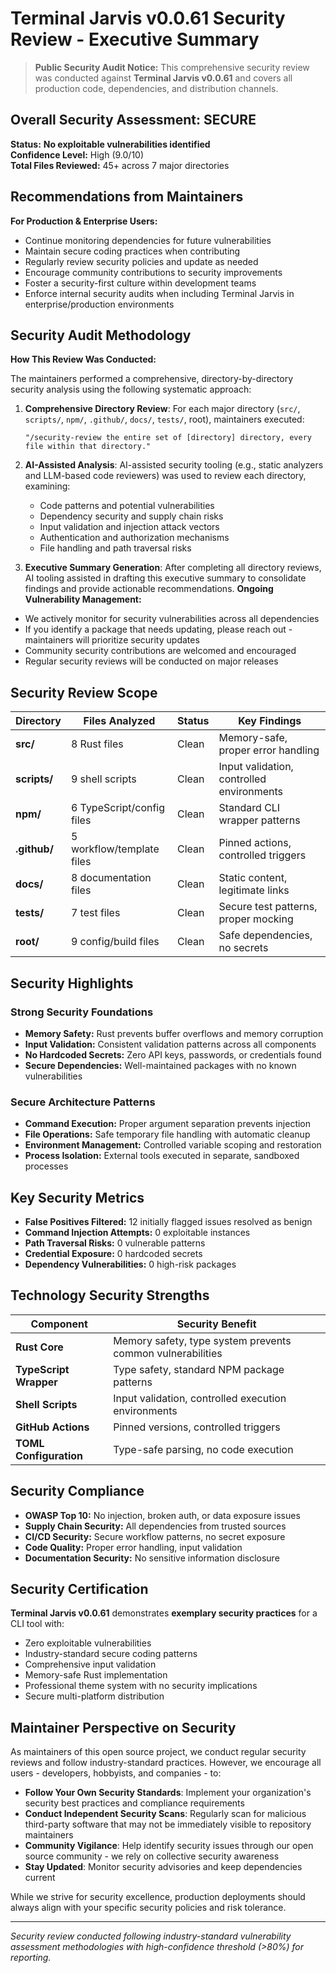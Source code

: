 # Terminal Jarvis v0.0.61 Security Review - Executive Summary

> **Public Security Audit Notice:** This comprehensive security review was conducted against **Terminal Jarvis v0.0.61** and covers all production code, dependencies, and distribution channels.

## Overall Security Assessment: **SECURE**

**Status:** **No exploitable vulnerabilities identified**  
**Confidence Level:** High (9.0/10)  
**Total Files Reviewed:** 45+ across 7 major directories

## Recommendations from Maintainers

**For Production & Enterprise Users:**
- Continue monitoring dependencies for future vulnerabilities
- Maintain secure coding practices when contributing
- Regularly review security policies and update as needed
- Encourage community contributions to security improvements
- Foster a security-first culture within development teams
- Enforce internal security audits when including Terminal Jarvis in enterprise/production environments

## Security Audit Methodology

**How This Review Was Conducted:**

The maintainers performed a comprehensive, directory-by-directory security analysis using the following systematic approach:

1. **Comprehensive Directory Review**: For each major directory (`src/`, `scripts/`, `npm/`, `.github/`, `docs/`, `tests/`, root), maintainers executed: 
   ```
   "/security-review the entire set of [directory] directory, every file within that directory."
   ```

2. **AI-Assisted Analysis**: AI-assisted security tooling (e.g., static analyzers and LLM-based code reviewers) was used to review each directory, examining:
   - Code patterns and potential vulnerabilities
   - Dependency security and supply chain risks  
   - Input validation and injection attack vectors
   - Authentication and authorization mechanisms
   - File handling and path traversal risks

3. **Executive Summary Generation**: After completing all directory reviews, AI tooling assisted in drafting this executive summary to consolidate findings and provide actionable recommendations.
**Ongoing Vulnerability Management:**
- We actively monitor for security vulnerabilities across all dependencies
- If you identify a package that needs updating, please reach out - maintainers will prioritize security updates
- Community security contributions are welcomed and encouraged
- Regular security reviews will be conducted on major releases

## Security Review Scope

| Directory | Files Analyzed | Status | Key Findings |
|-----------|---------------|---------|--------------|
| **src/** | 8 Rust files | Clean | Memory-safe, proper error handling |
| **scripts/** | 9 shell scripts | Clean | Input validation, controlled environments |
| **npm/** | 6 TypeScript/config files | Clean | Standard CLI wrapper patterns |
| **.github/** | 5 workflow/template files | Clean | Pinned actions, controlled triggers |
| **docs/** | 8 documentation files | Clean | Static content, legitimate links |
| **tests/** | 7 test files | Clean | Secure test patterns, proper mocking |
| **root/** | 9 config/build files | Clean | Safe dependencies, no secrets |

## Security Highlights

### **Strong Security Foundations**
- **Memory Safety:** Rust prevents buffer overflows and memory corruption
- **Input Validation:** Consistent validation patterns across all components
- **No Hardcoded Secrets:** Zero API keys, passwords, or credentials found
- **Secure Dependencies:** Well-maintained packages with no known vulnerabilities

### **Secure Architecture Patterns**
- **Command Execution:** Proper argument separation prevents injection
- **File Operations:** Safe temporary file handling with automatic cleanup
- **Environment Management:** Controlled variable scoping and restoration
- **Process Isolation:** External tools executed in separate, sandboxed processes

## Key Security Metrics

- **False Positives Filtered:** 12 initially flagged issues resolved as benign
- **Command Injection Attempts:** 0 exploitable instances
- **Path Traversal Risks:** 0 vulnerable patterns
- **Credential Exposure:** 0 hardcoded secrets
- **Dependency Vulnerabilities:** 0 high-risk packages

## Technology Security Strengths

| Component | Security Benefit |
|-----------|------------------|
| **Rust Core** | Memory safety, type system prevents common vulnerabilities |
| **TypeScript Wrapper** | Type safety, standard NPM package patterns |
| **Shell Scripts** | Input validation, controlled execution environments |
| **GitHub Actions** | Pinned versions, controlled triggers |
| **TOML Configuration** | Type-safe parsing, no code execution |

## Security Compliance

- **OWASP Top 10:** No injection, broken auth, or data exposure issues
- **Supply Chain Security:** All dependencies from trusted sources
- **CI/CD Security:** Secure workflow patterns, no secret exposure
- **Code Quality:** Proper error handling, input validation
- **Documentation Security:** No sensitive information disclosure

## Security Certification

**Terminal Jarvis v0.0.61** demonstrates **exemplary security practices** for a CLI tool with:
- Zero exploitable vulnerabilities
- Industry-standard secure coding patterns
- Comprehensive input validation
- Memory-safe Rust implementation
- Professional theme system with no security implications
- Secure multi-platform distribution

## Maintainer Perspective on Security

As maintainers of this open source project, we conduct regular security reviews and follow industry-standard practices. However, we encourage all users - developers, hobbyists, and companies - to:

- **Follow Your Own Security Standards**: Implement your organization's security best practices and compliance requirements
- **Conduct Independent Security Scans**: Regularly scan for malicious third-party software that may not be immediately visible to repository maintainers
- **Community Vigilance**: Help identify security issues through our open source community - we rely on collective security awareness
- **Stay Updated**: Monitor security advisories and keep dependencies current

While we strive for security excellence, production deployments should always align with your specific security policies and risk tolerance.

---
*Security review conducted following industry-standard vulnerability assessment methodologies with high-confidence threshold (>80%) for reporting.*
